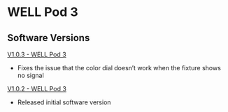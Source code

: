 # WELL Pod 3

## Software Versions

[V1.0.3 - WELL Pod 3](https://github.com/Chauvet-Pro/WELLPOD3/blob/7241f6bafa81f2af6af27f8db8c5f9ebb96ecf67/firmware/V1.0.3.zip)
- Fixes the issue that the color dial doesn’t work when the fixture shows no signal

[V1.0.2 - WELL Pod 3](https://github.com/Chauvet-Pro/WELLPOD3/blob/main/firmware/V1.0.2.zip)
- Released initial software version
